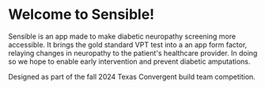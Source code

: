 # Welcome to Sensible!
Sensible is an app made to make diabetic neuropathy screening more accessible. It brings
the gold standard VPT test into a an app form factor, relaying changes in neuropathy to
the patient's healthcare provider. In doing so we hope to enable early intervention and
prevent diabetic amputations.

Designed as part of the fall 2024 Texas Convergent build team competition.
